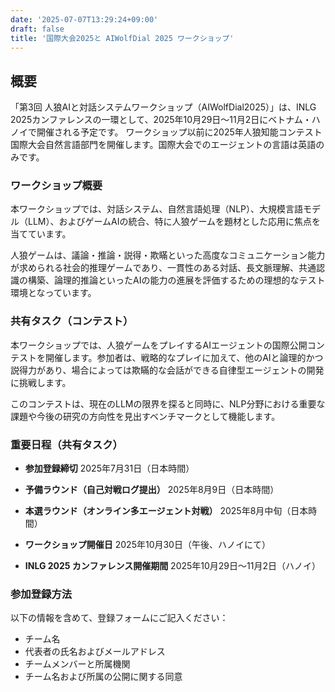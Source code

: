 ```yaml
---
date: '2025-07-07T13:29:24+09:00'
draft: false
title: '国際大会2025と AIWolfDial 2025 ワークショップ'
---
```


## 概要

「第3回 人狼AIと対話システムワークショップ（AIWolfDial2025）」は、INLG 2025カンファレンスの一環として、2025年10月29日～11月2日にベトナム・ハノイで開催される予定です。
ワークショップ以前に2025年人狼知能コンテスト国際大会自然言語部門を開催します。国際大会でのエージェントの言語は英語のみです。

### ワークショップ概要

本ワークショップでは、対話システム、自然言語処理（NLP）、大規模言語モデル（LLM）、およびゲームAIの統合、特に人狼ゲームを題材とした応用に焦点を当てています。

人狼ゲームは、議論・推論・説得・欺瞞といった高度なコミュニケーション能力が求められる社会的推理ゲームであり、一貫性のある対話、長文脈理解、共通認識の構築、論理的推論といったAIの能力の進展を評価するための理想的なテスト環境となっています。

### 共有タスク（コンテスト）

本ワークショップでは、人狼ゲームをプレイするAIエージェントの国際公開コンテストを開催します。参加者は、戦略的なプレイに加えて、他のAIと論理的かつ説得力があり、場合によっては欺瞞的な会話ができる自律型エージェントの開発に挑戦します。

このコンテストは、現在のLLMの限界を探ると同時に、NLP分野における重要な課題や今後の研究の方向性を見出すベンチマークとして機能します。

### 重要日程（共有タスク）

- **参加登録締切**
  2025年7月31日（日本時間）

- **予備ラウンド（自己対戦ログ提出）**
  2025年8月9日（日本時間）

- **本選ラウンド（オンライン多エージェント対戦）**
  2025年8月中旬（日本時間）

- **ワークショップ開催日**
  2025年10月30日（午後、ハノイにて）

- **INLG 2025 カンファレンス開催期間**
  2025年10月29日～11月2日（ハノイ）

### 参加登録方法

以下の情報を含めて、登録フォームにご記入ください：

- チーム名
- 代表者の氏名およびメールアドレス
- チームメンバーと所属機関
- チーム名および所属の公開に関する同意
